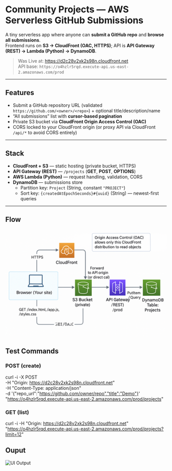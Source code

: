# Community Projects — AWS Serverless GitHub Submissions

A tiny serverless app where anyone can **submit a GitHub repo** and **browse all submissions**.  
Frontend runs on **S3 → CloudFront (OAC, HTTPS)**; API is **API Gateway (REST) → Lambda (Python) → DynamoDB**.

> Was Live at: https://d2c28v2xk2s98n.cloudfront.net  
> API base: `https://o4hzlr5rqd.execute-api.us-east-2.amazonaws.com/prod`

---

## Features

- Submit a GitHub repository URL (validated `https://github.com/<owner>/<repo>`) + optional title/description/name
- “All submissions” list with **cursor-based pagination**
- Private S3 bucket via **CloudFront Origin Access Control (OAC)**
- CORS locked to your CloudFront origin (or proxy API via CloudFront `/api/*` to avoid CORS entirely)

---

## Stack

- **CloudFront + S3** — static hosting (private bucket, HTTPS)
- **API Gateway (REST)** — `/projects` (**GET**, **POST**, **OPTIONS**)
- **AWS Lambda (Python)** — request handling, validation, CORS
- **DynamoDB** — submissions store  
  - Partition key: `Project` (String, constant `"PROJECT"`)  
  - Sort key: `{createdAtEpochSeconds}#{uuid}` (String) — newest-first queries

---

## Flow
![Flow_Diagram](./diagram/flow_diagram.png)

## Test Commands

### POST (create)
curl -i -X POST \
  -H "Origin: https://d2c28v2xk2s98n.cloudfront.net" \
  -H "Content-Type: application/json" \
  -d '{"repo_url":"https://github.com/owner/repo","title":"Demo"}' \
  "https://o4hzlr5rqd.execute-api.us-east-2.amazonaws.com/prod/projects"

### GET (list)
curl -i -H "Origin: https://d2c28v2xk2s98n.cloudfront.net" \
  "https://o4hzlr5rqd.execute-api.us-east-2.amazonaws.com/prod/projects?limit=12"


## Ouput
![UI Output](./output/Picture1.png)
